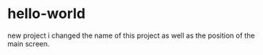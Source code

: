 # hello-world
new project
i changed the name of this project as well as the position of the main screen.
